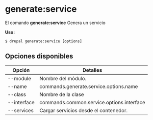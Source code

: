 # generate:service
El comando **generate:service** Genera un servicio

**Uso:**
```
$ drupal generate:service [options] 
```

## Opciones disponibles
Opción | Detalles
-------|-------------
--module | Nombre del módulo.
--name | commands.generate.service.options.name
--class | Nombre de la clase
--interface | commands.common.service.options.interface
--services | Cargar servicios desde el contenedor.
